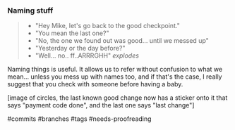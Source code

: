 ### Naming stuff

>- "Hey Mike, let's go back to the good checkpoint."
>- "You mean the last one?"
>- "No, the one we found out was good... until we messed up"
>- "Yesterday or the day before?"
>- "Well... no.. ff..ARRRGHH" *explodes*

Naming things is useful. It allows us to refer without confusion to what we mean... unless you mess up with names too, and if that's the case, I really suggest that you check with someone before having a baby.

[image of circles, the last known good change now has a sticker onto it that says "payment code done", and the last one says "last change"]

#commits #branches #tags
#needs-proofreading
